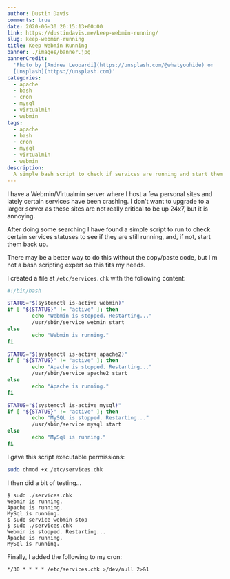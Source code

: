```yaml
---
author: Dustin Davis
comments: true
date: 2020-06-30 20:15:13+00:00
link: https://dustindavis.me/keep-webmin-running/
slug: keep-webmin-running
title: Keep Webmin Running
banner: ./images/banner.jpg
bannerCredit:
  'Photo by [Andrea Leopardi](https://unsplash.com/@whatyouhide) on
  [Unsplash](https://unsplash.com)'
categories:
  - apache
  - bash
  - cron
  - mysql
  - virtualmin
  - webmin
tags:
  - apache
  - bash
  - cron
  - mysql
  - virtualmin
  - webmin
description:
  A simple bash script to check if services are running and start them if not.
---
```


I have a Webmin/Virtualmin server where I host a few personal sites and lately
certain services have been crashing. I don't want to upgrade to a larger server
as these sites are not really critical to be up 24x7, but it is annoying.

After doing some searching I have found a simple script to run to check certain
services statuses to see if they are still running, and, if not, start them back
up.

There may be a better way to do this without the copy/paste code, but I'm not a
bash scripting expert so this fits my needs.

I created a file at `/etc/services.chk` with the following content:

```bash
#!/bin/bash

STATUS="$(systemctl is-active webmin)"
if [ "${STATUS}" != "active" ]; then
        echo "Webmin is stopped. Restarting..."
        /usr/sbin/service webmin start
else
        echo "Webmin is running."
fi

STATUS="$(systemctl is-active apache2)"
if [ "${STATUS}" != "active" ]; then
        echo "Apache is stopped. Restarting..."
        /usr/sbin/service apache2 start
else
        echo "Apache is running."
fi

STATUS="$(systemctl is-active mysql)"
if [ "${STATUS}" != "active" ]; then
        echo "MySQL is stopped. Restarting..."
        /usr/sbin/service mysql start
else
        echo "MySql is running."
fi
```

I gave this script executable permissions:

```bash
sudo chmod +x /etc/services.chk
```

I then did a bit of testing...

```
$ sudo ./services.chk
Webmin is running.
Apache is running.
MySql is running.
$ sudo service webmin stop
$ sudo ./services.chk
Webmin is stopped. Restarting...
Apache is running.
MySql is running.
```

Finally, I added the following to my cron:

```crontab
*/30 * * * * /etc/services.chk >/dev/null 2>&1
```
